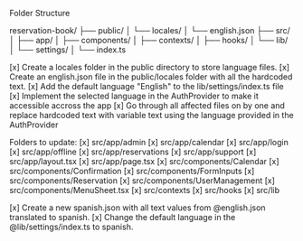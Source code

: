 Folder Structure

reservation-book/
├── public/
│   └── locales/
│       └── english.json
├── src/
│   ├── app/
│   ├── components/
│   ├── contexts/
│   ├── hooks/
│   └── lib/
│       └── settings/
│           └── index.ts



[x] Create a locales folder in the public directory to store language files.
[x] Create an english.json file in the public/locales folder with all the hardcoded text.
[x] Add the default language "English" to the lib/settings/index.ts file
[x] Implement the selected language in the AuthProvider to make it accessible accross the app
[x] Go through all affected files on by one and replace hardcoded text with variable text using the language provided in the AuthProvider

Folders to update:
[x] src/app/admin
[x] src/app/calendar
[x] src/app/login
[x] src/app/offline
[x] src/app/reservations
[x] src/app/support
[x] src/app/layout.tsx
[x] src/app/page.tsx
[x] src/components/Calendar
[x] src/components/Confirmation
[x] src/components/FormInputs
[x] src/components/Reservation
[x] src/components/UserManagement
[x] src/components/MenuSheet.tsx
[x] src/contexts
[x] src/hooks
[x] src/lib

[x] Create a new spanish.json with all text values from @english.json translated to spanish. 
[x] Change the default language in the @lib/settings/index.ts to spanish. 